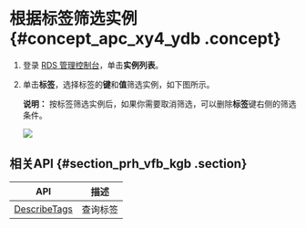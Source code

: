 # 根据标签筛选实例 {#concept_apc_xy4_ydb .concept}

1.  登录 [RDS 管理控制台](https://rds.console.aliyun.com/)，单击**实例列表**。
2.  单击**标签**，选择标签的**键**和**值**筛选实例，如下图所示。

    **说明：** 按标签筛选实例后，如果你需要取消筛选，可以删除**标签**键右侧的筛选条件。

    ![](http://static-aliyun-doc.oss-cn-hangzhou.aliyuncs.com/assets/img/7973/15474324794155_zh-CN.png)


## 相关API {#section_prh_vfb_kgb .section}

|API|描述|
|---|--|
|[DescribeTags](../cn.zh-CN/API参考/标签管理/DescribeTags.md#)|查询标签|

